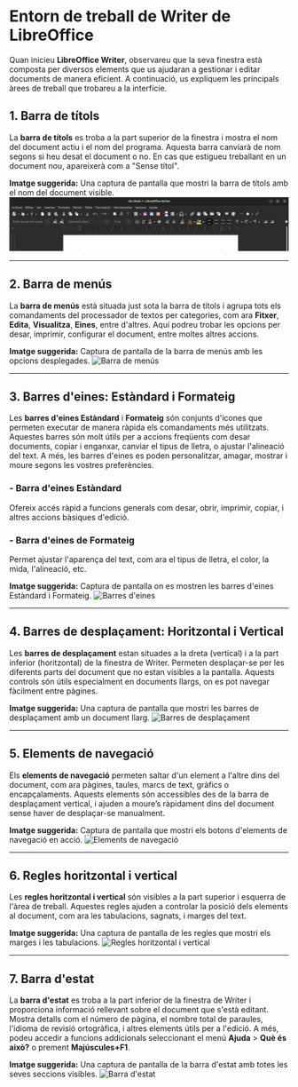 # Entorn de treball de Writer de LibreOffice

Quan inicieu **LibreOffice Writer**, observareu que la seva finestra està composta per diversos elements que us ajudaran a gestionar i editar documents de manera eficient. A continuació, us expliquem les principals àrees de treball que trobareu a la interfície.

## 1. Barra de títols
La **barra de títols** es troba a la part superior de la finestra i mostra el nom del document actiu i el nom del programa. Aquesta barra canviarà de nom segons si heu desat el document o no. En cas que estigueu treballant en un document nou, apareixerà com a "Sense títol".

**Imatge suggerida:** Una captura de pantalla que mostri la barra de títols amb el nom del document visible.
![Barra de títols](img/1_1_barra_titols.png)

---

## 2. Barra de menús
La **barra de menús** està situada just sota la barra de títols i agrupa tots els comandaments del processador de textos per categories, com ara **Fitxer**, **Edita**, **Visualitza**, **Eines**, entre d'altres. Aquí podreu trobar les opcions per desar, imprimir, configurar el document, entre moltes altres accions.

**Imatge suggerida:** Captura de pantalla de la barra de menús amb les opcions desplegades.
![Barra de menús](ruta_a_la_imatge)

---

## 3. Barres d'eines: Estàndard i Formateig
Les **barres d'eines Estàndard** i **Formateig** són conjunts d'icones que permeten executar de manera ràpida els comandaments més utilitzats. Aquestes barres són molt útils per a accions freqüents com desar documents, copiar i enganxar, canviar el tipus de lletra, o ajustar l'alineació del text. A més, les barres d'eines es poden personalitzar, amagar, mostrar i moure segons les vostres preferències.

### - Barra d'eines Estàndard
Ofereix accés ràpid a funcions generals com desar, obrir, imprimir, copiar, i altres accions bàsiques d'edició.

### - Barra d'eines de Formateig
Permet ajustar l'aparença del text, com ara el tipus de lletra, el color, la mida, l'alineació, etc.

**Imatge suggerida:** Captura de pantalla on es mostren les barres d'eines Estàndard i Formateig.
![Barres d'eines](ruta_a_la_imatge)

---

## 4. Barres de desplaçament: Horitzontal i Vertical
Les **barres de desplaçament** estan situades a la dreta (vertical) i a la part inferior (horitzontal) de la finestra de Writer. Permeten desplaçar-se per les diferents parts del document que no estan visibles a la pantalla. Aquests controls són útils especialment en documents llargs, on es pot navegar fàcilment entre pàgines.

**Imatge suggerida:** Una captura de pantalla que mostri les barres de desplaçament amb un document llarg.
![Barres de desplaçament](ruta_a_la_imatge)

---

## 5. Elements de navegació
Els **elements de navegació** permeten saltar d'un element a l'altre dins del document, com ara pàgines, taules, marcs de text, gràfics o encapçalaments. Aquests elements són accessibles des de la barra de desplaçament vertical, i ajuden a moure’s ràpidament dins del document sense haver de desplaçar-se manualment.

**Imatge suggerida:** Captura de pantalla que mostri els botons d'elements de navegació en acció.
![Elements de navegació](ruta_a_la_imatge)

---

## 6. Regles horitzontal i vertical
Les **regles horitzontal i vertical** són visibles a la part superior i esquerra de l'àrea de treball. Aquestes regles ajuden a controlar la posició dels elements al document, com ara les tabulacions, sagnats, i marges del text.

**Imatge suggerida:** Una captura de pantalla de les regles que mostri els marges i les tabulacions.
![Regles horitzontal i vertical](ruta_a_la_imatge)

---

## 7. Barra d'estat
La **barra d'estat** es troba a la part inferior de la finestra de Writer i proporciona informació rellevant sobre el document que s'està editant. Mostra detalls com el número de pàgina, el nombre total de paraules, l'idioma de revisió ortogràfica, i altres elements útils per a l'edició. A més, podeu accedir a funcions addicionals seleccionant el menú **Ajuda** > **Què és això?** o prement **Majúscules+F1**.

**Imatge suggerida:** Una captura de pantalla de la barra d'estat amb totes les seves seccions visibles.
![Barra d'estat](ruta_a_la_imatge)
